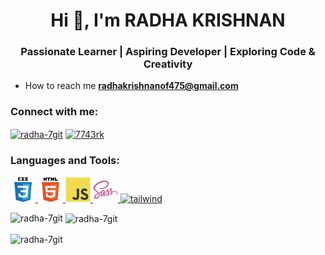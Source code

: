 <h1 align="center">Hi 👋, I'm RADHA KRISHNAN</h1>
<h3 align="center">Passionate Learner | Aspiring Developer | Exploring Code & Creativity</h3>

-  How to reach me **radhakrishnanof475@gmail.com**

<h3 align="left">Connect with me:</h3>
<p align="left">
<a href="https://codepen.io/radha-7git" target="blank"><img align="center" src="https://raw.githubusercontent.com/rahuldkjain/github-profile-readme-generator/master/src/images/icons/Social/codepen.svg" alt="radha-7git" height="30" width="40" /></a>
<a href="https://instagram.com/7743rk" target="blank"><img align="center" src="https://raw.githubusercontent.com/rahuldkjain/github-profile-readme-generator/master/src/images/icons/Social/instagram.svg" alt="7743rk" height="30" width="40" /></a>
</p>

<h3 align="left">Languages and Tools:</h3>
<p align="left"> <a href="https://www.w3schools.com/css/" target="_blank" rel="noreferrer"> <img src="https://raw.githubusercontent.com/devicons/devicon/master/icons/css3/css3-original-wordmark.svg" alt="css3" width="40" height="40"/> </a> <a href="https://www.w3.org/html/" target="_blank" rel="noreferrer"> <img src="https://raw.githubusercontent.com/devicons/devicon/master/icons/html5/html5-original-wordmark.svg" alt="html5" width="40" height="40"/> </a> <a href="https://developer.mozilla.org/en-US/docs/Web/JavaScript" target="_blank" rel="noreferrer"> <img src="https://raw.githubusercontent.com/devicons/devicon/master/icons/javascript/javascript-original.svg" alt="javascript" width="40" height="40"/> </a> <a href="https://sass-lang.com" target="_blank" rel="noreferrer"> <img src="https://raw.githubusercontent.com/devicons/devicon/master/icons/sass/sass-original.svg" alt="sass" width="40" height="40"/> </a> <a href="https://tailwindcss.com/" target="_blank" rel="noreferrer"> <img src="https://www.vectorlogo.zone/logos/tailwindcss/tailwindcss-icon.svg" alt="tailwind" width="40" height="40"/> </a> </p>

<p><img align="left" src="https://github-readme-stats.vercel.app/api/top-langs?username=radha-7git&show_icons=true&locale=en&layout=compact" alt="radha-7git" /></p>

<p>&nbsp;<img align="center" src="https://github-readme-stats.vercel.app/api?username=radha-7git&show_icons=true&locale=en" alt="radha-7git" /></p>

<p><img align="center" src="https://github-readme-streak-stats.herokuapp.com/?user=radha-7git&" alt="radha-7git" /></p>
